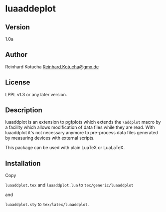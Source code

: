 luaaddeplot
===========

Version
-------
1.0a

Author
------
Reinhard Kotucha <a href="mailto:Reinhard.Kotucha@gmx.de">Reinhard.Kotucha@gmx.de</a>

License
-------
LPPL v1.3 or any later version.

Description
-----------
luaaddplot is an extension to pgfplots which extends the `\addplot`
macro by a facility which allows modification of data files while they
are read.  With luaaddplot it's not necessary anymore to pre-process
data files generated by measuring devices with external scripts.

This package can be used with plain LuaTeX or LuaLaTeX.

Installation
------------
Copy

`luaaddplot.tex` and `luaaddplot.lua` to `tex/generic/luaaddplot`

and

`luaaddplot.sty` to `tex/latex/luaaddplot`.

